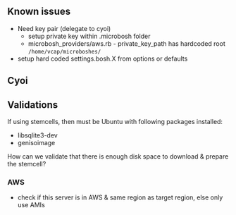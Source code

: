 ## Known issues

* Need key pair (delegate to cyoi)
  * setup private key within .microbosh folder
  * microbosh_providers/aws.rb - private_key_path has hardcoded root `/home/vcap/microboshes/`
* setup hard coded settings.bosh.X from options or defaults

## Cyoi

## Validations

If using stemcells, then must be Ubuntu with following packages installed:

* libsqlite3-dev
* genisoimage

How can we validate that there is enough disk space to download & prepare the stemcell?

### AWS

* check if this server is in AWS & same region as target region, else only use AMIs
